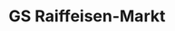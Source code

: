 ---
title: "GS Raiffeisen-Markt"
url: /cappeln-oldenburg/gs-raiffeisen-markt-stapelfelder-strasse/
shop: Landwirtschaftlich
---